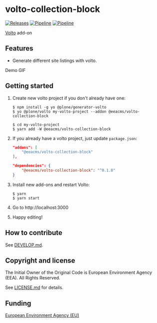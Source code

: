 # volto-collection-block

[![Releases](https://img.shields.io/github/v/release/eea/volto-collection-block)](https://github.com/eea/volto-collection-block/releases)
[![Pipeline](https://ci.eionet.europa.eu/buildStatus/icon?job=volto-addons%2Fvolto-addon-template%2Fmaster&subject=master)](https://ci.eionet.europa.eu/view/Github/job/volto-addons/job/volto-collection-block/job/master/display/redirect)
[![Pipeline](https://ci.eionet.europa.eu/buildStatus/icon?job=volto-addons%2Fvolto-addon-template%2Fdevelop&subject=develop)](https://ci.eionet.europa.eu/view/Github/job/volto-addons/job/volto-collection-block/job/develop/display/redirect)

[Volto](https://github.com/plone/volto) add-on

## Features

- Generate different site listings with volto.

Demo GIF

## Getting started

1. Create new volto project if you don't already have one:

   ```
   $ npm install -g yo @plone/generator-volto
   $ yo @plone/volto my-volto-project --addon @eeacms/volto-collection-block

   $ cd my-volto-project
   $ yarn add -W @eeacms/volto-collection-block
   ```

1. If you already have a volto project, just update `package.json`:

   ```JSON
   "addons": [
       "@eeacms/volto-collection-block"
   ],

   "dependencies": {
       "@eeacms/volto-collection-block": "^0.1.0"
   }
   ```

1. Install new add-ons and restart Volto:

   ```
   $ yarn
   $ yarn start
   ```

1. Go to http://localhost:3000

1. Happy editing!

## How to contribute

See [DEVELOP.md](https://github.com/eea/volto-collection-block/blob/master/DEVELOP.md).

## Copyright and license

The Initial Owner of the Original Code is European Environment Agency (EEA).
All Rights Reserved.

See [LICENSE.md](https://github.com/eea/volto-collection-block/blob/master/LICENSE.md) for details.

## Funding

[European Environment Agency (EU)](http://eea.europa.eu)
